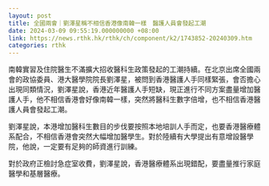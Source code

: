 ```yaml
---
layout: post
title: 全國兩會｜劉澤星稱不相信香港像南韓一樣　醫護人員會發起工潮
date: 2024-03-09 09:55:19.000000000 +08:00
link: https://news.rthk.hk/rthk/ch/component/k2/1743852-20240309.htm
categories: rthk
---
```


南韓實習及住院醫生不滿擴大招收醫科生政策發起的工潮持續。在北京出席全國兩會的政協委員、港大醫學院院長劉澤星，被問到香港醫護人手同樣緊張，會否擔心出現同類情況，劉澤星說，香港近年醫護人手短缺，現正進行不同方案盡量增加醫護人手，他不相信香港會好像南韓一樣，突然將醫科生數字倍增，也不相信香港醫護人員會發起工潮。

劉澤星說，本港增加醫科生數目的步伐要按照本地培訓人手而定，也要香港醫療體系配合，不相信香港會突然大幅增加醫學生。對於陸續有大學提出有意增設醫學院，他說，一定要有足夠的師資進行訓練。

對於政府正檢討急症室收費，劉澤星說，香港醫療體系出現錯配，要盡量推行家庭醫學和基層醫療。
